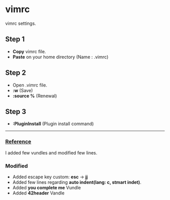 # vimrc  
vimrc settings.  

## Step 1  
- **Copy** vimrc file.   
- **Paste** on your home directory (Name : .vimrc)  

## Step 2  
- Open .vimrc file.  
- **:w** (Save)  
- **:source %** (Renewal)  

## Step 3  
- **:PluginInstall** (Plugin install command)  


---


### [Reference](https://www.youtube.com/watch?v=oLvFt-UJ7UI)      
I added few vundles and modified few lines.  



### Modified  
- Added escape key custom: **esc** ->  **jj**  
- Added few lines regarding **auto indent(lang: c, stmart indet)**.  
- Added **you complete me** Vundle  
- Added **42header** Vandle   
